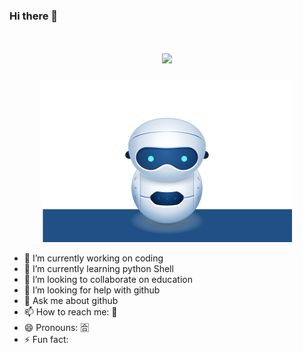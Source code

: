 ### Hi there 👋

<!--
**Velg03961485/Velg03961485** is a ✨ _special_ ✨ repository because its `README.md` (this file) appears on your GitHub profile.

Here are some ideas to get you started:

- 🔭 I’m currently working on ...
- 🌱 I’m currently learning ...
- 👯 I’m looking to collaborate on ...
- 🤔 I’m looking for help with ...
- 💬 Ask me about ...
- 📫 How to reach me: ...
- 😄 Pronouns: ...
- ⚡ Fun fact: ...
-->

<h1 align="center">
  <a href="https://git.io/typing-svg">
    <img src="https://readme-typing-svg.herokuapp.com/?lines=Hello,+World!;My+name+is+Liu+DaXu.;Welcome+to+my+profile!&center=true&size=27">
  </a>
</h1>

<p align="center">
  <img src="https://github.com/Velg03961485/Velg03961485/blob/master/robot.svg">
</p>


- 🔭 I’m currently working on coding
- 🌱 I’m currently learning python Shell
- 👯 I’m looking to collaborate on education
- 🤔 I’m looking for help with github
- 💬 Ask me about github
- 📫 How to reach me: 📮
- 😄 Pronouns: 🈴️
- ⚡ Fun fact: 